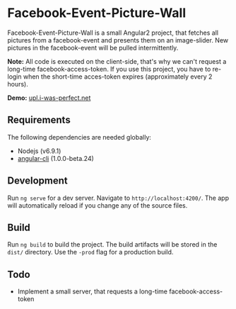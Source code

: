 # Facebook-Event-Picture-Wall

Facebook-Event-Picture-Wall is a small Angular2 project, that fetches all pictures from a
facebook-event and presents them on an image-slider. New pictures in the facebook-event will be
pulled intermittently.

**Note:** All code is executed on the client-side, that's why we can't request a long-time
facebook-access-token. If you use this project, you have to re-login when the short-time acces-token
expires (approximately every 2 hours).

**Demo:** [upl.i-was-perfect.net](http://upl.i-was-perfect.net/)

## Requirements

The following dependencies are needed globally:

* Nodejs (v6.9.1)
* [angular-cli](https://github.com/angular/angular-cli) (1.0.0-beta.24)

## Development
Run `ng serve` for a dev server. Navigate to `http://localhost:4200/`. The app will automatically reload if you change any of the source files.

## Build

Run `ng build` to build the project. The build artifacts will be stored in the `dist/` directory. Use the `-prod` flag for a production build.

## Todo

* Implement a small server, that requests a long-time facebook-access-token
